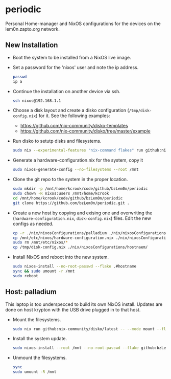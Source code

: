 
# periodic

Personal Home-manager and NixOS configurations for the devices on the lem0n.zapto.org network.


## New Installation

* Boot the system to be installed from a NixOS live image.

* Set a password for the 'nixos' user and note the ip address.
  ```bash
  passwd
  ip a
  ```

* Continue the installation on another device via ssh.
  ```bash
  ssh nixos@192.168.1.1
  ```

* Choose a disk layout and create a disko configuration (`/tmp/disk-config.nix`) for it.  See the following examples:
  * https://github.com/nix-community/disko-templates
  * https://github.com/nix-community/disko/tree/master/example

* Run disko to setutp disks and filesystems.
  ```bash
  sudo nix --experimental-features "nix-command flakes" run github:nix-community/disko/latest -- --mode destroy,format,mount /tmp/disk-config.nix
  ```

* Generate a hardware-configuration.nix for the system, copy it
  ```bash
  sudo nixos-generate-config --no-filesystems --root /mnt
  ```

* Clone the git repo to the system in the proper location.
  ```bash
  sudo mkdir -p /mnt/home/kcrook/code/github/bzLem0n/periodic
  sudo chown -R nixos:users /mnt/home/kcrook
  cd /mnt/home/kcrook/code/github/bzLem0n/periodic
  git clone https://github.com/bzLem0n/periodic.git .
  ```

* Create a new host by copying and exising one and overwriting the (`hardware-configuration.nix`, `disk-config.nix`) files.  Edit the new configs as needed.
  ```bash
  cp -r ./nix/nixosConfigurations/palladium ./nix/nixosConfigurations/hostname
  cp /mnt/etc/nixos/hardware-configuration.nix ./nix/nixosConfigurations/hostname/
  sudo rm /mnt/etc/nixos/*
  cp /tmp/disk-config.nix ./nix/nixosConfigurations/hostnaem/
  ```

* Install NixOS and reboot into the new system.
  ```bash
  sudo nixos-install --no-root-passwd --flake .#hostname
  sync && sudo umount -r /mnt
  sudo reboot
  ```


## Host: palladium

This laptop is too underspecced to build its own NixOS install.  Updates are done on host krypton with the USB drive plugged in to that host.

* Mount the filesystems.
  ```bash
  sudo nix run github:nix-community/disko/latest -- --mode mount --flake github:bzLem0n/periodic#palladium
  ```

* Install the system update.
  ```bash
  sudo nixos-install --root /mnt --no-root-passwd --flake github:bzLem0n/periodic#palladium
  ```

* Unmount the filesystems.
  ```bash
  sync
  sudo umount -R /mnt
  ```
